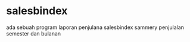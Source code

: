 # salesbindex
ada sebuah program laporan penjulana salesbindex  sammery penjulalan  semester dan bulanan
